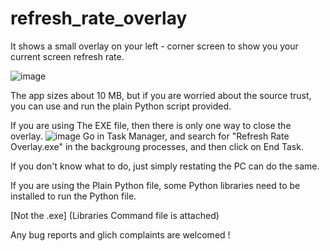 # refresh_rate_overlay
It shows a small overlay on your left - corner screen to show you your current screen refresh rate.

![image](https://github.com/user-attachments/assets/0d63525f-7192-4410-a637-a24f652cc9a1)

The app sizes about 10 MB, but if you are worried about the source trust, you can use and run the plain Python script provided.

If you are using The EXE file, then there is only one way to close the overlay.
![image](https://github.com/user-attachments/assets/c0fb8c8a-16ad-4025-a4ba-4b5ab3c2238c)
Go in Task Manager, and search for "Refresh Rate Overlay.exe" in the backgroung processes, and then click on End Task.

If you don't know what to do, just simply restating the PC can do the same.

If you are using the Plain Python file, some Python libraries need to be installed to run the Python file. 

[Not the .exe] 
(Libraries Command file is attached)

Any bug reports and glich complaints are welcomed !
